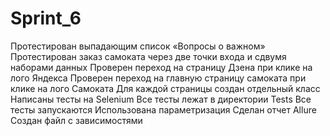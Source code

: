 # Sprint_6

Протестирован выпадающим список «Вопросы о важном»
Протестирован заказ самоката через две точки входа и сдвумя наборами данных 
Проверен переход на страницу Дзена при клике на лого Яндекса
Проверен переход на главную страницу самоката при клике на лого Самоката 
Для каждой страницы создан отдельный класс
Написаны тесты на Selenium
Все тесты лежат в директории Tests
Все тесты запускаются 
Использована параметризация
Сделан отчет Allure
Создан файл с зависимостями 